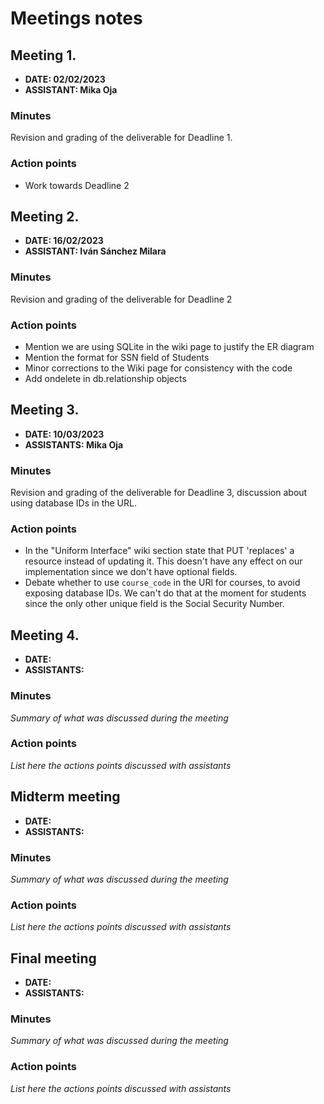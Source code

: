 # Meetings notes

## Meeting 1.

* **DATE: 02/02/2023**
* **ASSISTANT: Mika Oja**

### Minutes

Revision and grading of the deliverable for Deadline 1.

### Action points

- Work towards Deadline 2

## Meeting 2.

* **DATE: 16/02/2023**
* **ASSISTANT: Iván Sánchez Milara**

### Minutes

Revision and grading of the deliverable for Deadline 2

### Action points

- Mention we are using SQLite in the wiki page to justify the ER diagram
- Mention the format for SSN field of Students
- Minor corrections to the Wiki page for consistency with the code
- Add ondelete in db.relationship objects

## Meeting 3.

* **DATE: 10/03/2023**
* **ASSISTANTS: Mika Oja**

### Minutes

Revision and grading of the deliverable for Deadline 3, discussion about using database IDs in the URL.

### Action points

 - In the "Uniform Interface" wiki section state that PUT 'replaces' a resource instead of updating it. This doesn't have any effect on our implementation since we don't have optional fields.
 - Debate whether to use `course_code` in the URl for courses, to avoid exposing database IDs. We can't do that at the moment for students since the only other unique field is the Social Security Number.

## Meeting 4.

* **DATE:**
* **ASSISTANTS:**

### Minutes

*Summary of what was discussed during the meeting*

### Action points

*List here the actions points discussed with assistants*

## Midterm meeting

* **DATE:**
* **ASSISTANTS:**

### Minutes

*Summary of what was discussed during the meeting*

### Action points

*List here the actions points discussed with assistants*

## Final meeting

* **DATE:**
* **ASSISTANTS:**

### Minutes

*Summary of what was discussed during the meeting*

### Action points

*List here the actions points discussed with assistants*




